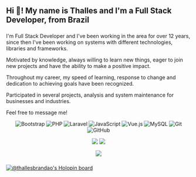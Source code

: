 <h2 align="left">Hi 👋! My name is Thalles and I'm a Full Stack Developer, from Brazil</h2>

###

<p align="left">I'm Full Stack Developer and I've been working in the area for over 12 years, since then I've been working on systems with different technologies, libraries and frameworks.</p>
<p align="left">Motivated by knowledge, always willing to learn new things, eager to join new projects and have the ability to make a positive impact.</p>
<p align="left">Throughout my career, my speed of learning, response to change and dedication to achieving goals have been recognized.</p>
<p align="left">Participated in several projects, analysis and system maintenance for businesses and industries.</p>
<p align="left">Feel free to message me!</p>

<!-- TECNOLOGIAS -->
<div align="center">

![Bootstrap](https://img.shields.io/badge/Bootstrap-black?style=flat-square&logo=bootstrap)
![PHP](https://img.shields.io/badge/PHP-black?style=flat-square&logo=php)
![Laravel](https://img.shields.io/badge/Laravel-black?style=flat-square&logo=laravel)
![JavaScript](https://img.shields.io/badge/JavaScript-black?style=flat-square&logo=javascript)
![Vue.js](https://img.shields.io/badge/Vue.js-black?style=flat-square&logo=Vue.js)
![MySQL](https://img.shields.io/badge/MySQL-black?style=flat-square&logo=mysql)
![Git](https://img.shields.io/badge/Git-black?style=flat-square&logo=git)
![GitHub](https://img.shields.io/badge/GitHub-black?style=flat-square&logo=github)

</div>


<!-- REDES SOCIAIS -->
<div align="center">
  <a href="https://instagram.com/thallesbran" target="_blank"><img src="https://img.shields.io/badge/-Instagram-%23E4405F?style=for-the-badge&logo=instagram&logoColor=white" target="_blank"></a>
  <a href="https://www.linkedin.com/in/thallesbrandao/" target="_blank"><img src="https://img.shields.io/badge/-LinkedIn-%230077B5?style=for-the-badge&logo=linkedin&logoColor=white" target="_blank"></a>  
  
  ![](https://visitor-badge.glitch.me/badge?page_id=thallesbran)
</div>

###
[![@thallesbrandao's Holopin board](https://holopin.io/api/user/board?user=thallesbrandao)](https://holopin.io/@thallesbrandao)
